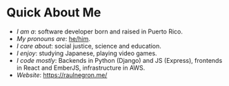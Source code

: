 # Quick About Me

* _I am a_: software developer born and raised in Puerto Rico.
* _My pronouns are_: [he/him](https://www.mypronouns.org/what-and-why).
* _I care about_: social justice, science and education.
* _I enjoy_: studying Japanese, playing video games.
* _I code mostly_: Backends in Python (Django) and JS (Express), frontends in React and EmberJS, infrastructure in AWS.
* _Website_: https://raulnegron.me/
